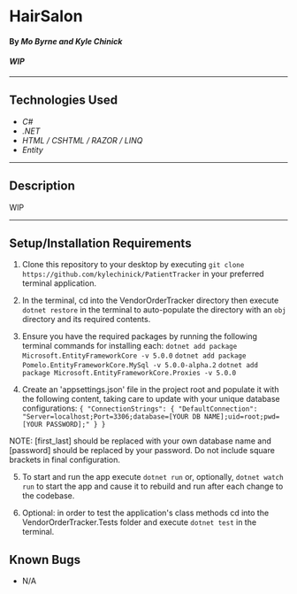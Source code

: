 # HairSalon

#### By _**Mo Byrne and Kyle Chinick**_

#### _WIP_

---

## Technologies Used

- _C#_
- _.NET_
- _HTML / CSHTML / RAZOR / LINQ_
- _Entity_

---

## Description

WIP

---

## Setup/Installation Requirements

1. Clone this repository to your desktop by executing `git clone https://github.com/kylechinick/PatientTracker` in your preferred terminal application.
2. In the terminal, cd into the VendorOrderTracker directory then execute `dotnet restore` in the terminal to auto-populate the directory with an `obj` directory and its required contents.
3. Ensure you have the required packages by running the following terminal commands for installing each:
   `dotnet add package Microsoft.EntityFrameworkCore -v 5.0.0`
   `dotnet add package Pomelo.EntityFrameworkCore.MySql -v 5.0.0-alpha.2`
   `dotnet add package Microsoft.EntityFrameworkCore.Proxies -v 5.0.0`

4. Create an 'appsettings.json' file in the project root and populate it with the following content, taking care to update with your unique database configurations:
   `{ "ConnectionStrings": { "DefaultConnection": "Server=localhost;Port=3306;database=[YOUR DB NAME];uid=root;pwd=[YOUR PASSWORD];" } }`

NOTE: [first_last] should be replaced with your own database name and [password] should be replaced by your password. Do not include square brackets in final configuration.

5. To start and run the app execute `dotnet run` or, optionally, `dotnet watch run` to start the app and cause it to rebuild and run after each change to the codebase.

6. Optional: in order to test the application's class methods cd into the VendorOrderTracker.Tests folder and execute `dotnet test` in the terminal.

## Known Bugs

- N/A
